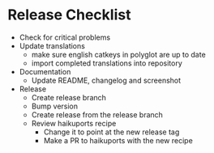  # Release Checklist
 
 * Check for critical problems
 * Update translations
   * make sure english catkeys in polyglot are up to date
   * import completed translations into repository
 * Documentation
   * Update README, changelog and screenshot
 * Release
   * Create release branch
   * Bump version
   * Create release from the release branch
   * Review haikuports recipe
     * Change it to point at the new release tag
     * Make a PR to haikuports with the new recipe
 
